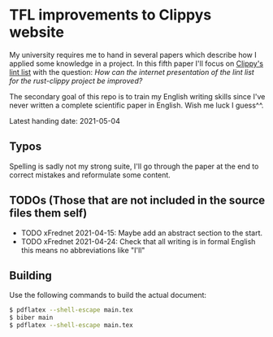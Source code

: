 # TFL improvements to Clippys website
My university requires me to hand in several papers which describe how I applied some knowledge in a project. In this fifth paper I'll focus on [Clippy's lint list](https://rust-lang.github.io/rust-clippy/master/index.html) with the question: _How can the internet presentation of the lint list for the rust-clippy project be improved?_

The secondary goal of this repo is to train my English writing skills since I've never written a complete scientific paper in English. Wish me luck I guess^^.

Latest handing date: 2021-05-04

## Typos
Spelling is sadly not my strong suite, I'll go through the paper at the end to correct mistakes and reformulate some content.

## TODOs (Those that are not included in the source files them self)
* TODO xFrednet 2021-04-15: Maybe add an abstract section to the start.
* TODO xFrednet 2021-04-24: Check that all writing is in formal English this means no abbreviations like "I'll"

## Building
Use the following commands to build the actual document:

```sh
$ pdflatex --shell-escape main.tex
$ biber main
$ pdflatex --shell-escape main.tex
```

<!-- Short: 
pdflatex --shell-escape main.tex; biber main; pdflatex --shell-escape main.tex;
-->
